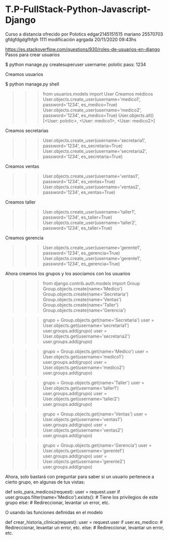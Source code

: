 # T.P-FullStack-Python-Javascript-Django
Curso a distancia ofrecido por Polotics 
edgar2145151515
mariano 25570703 gfdgfdgdgfhfgh 1111
modificación agrgada 20/11/2020 09:43hs

https://es.stackoverflow.com/questions/930/roles-de-usuarios-en-django
Pasos para crear usuarios

$ python manage.py createsuperuser
username: polotic
pass: 1234

Creamos usuarios

$ python manage.py shell
>>> from usuarios.models import User
Creamos médicos
>>> User.objects.create_user(username='medico1', password='1234', es_medico=True)
>>> User.objects.create_user(username='medico2', password='1234', es_medico=True)
>>> User.objects.all()
[<User: polotic>, <User: medico1>, <User: medico2>]

Creamos secretarias
>>> User.objects.create_user(username='secretaria1', password='1234', es_secretaria=True)
>>> User.objects.create_user(username='secretaria2', password='1234', es_secretaria=True)

Creamos ventas
>>> User.objects.create_user(username='ventas1', password='1234', es_ventas=True)
>>> User.objects.create_user(username='ventas2', password='1234', es_ventas=True)

Creamos taller
>>> User.objects.create_user(username='taller1', password='1234', es_taller=True)
>>> User.objects.create_user(username='taller2', password='1234', es_taller=True)

Creamos gerencia
>>> User.objects.create_user(username='gerente1', password='1234', es_gerencia=True)
>>> User.objects.create_user(username='gerente1', password='1234', es_gerencia=True)


Ahora creamos los grupos y los asociamos con los usuarios

>>> from django.contrib.auth.models import Group
>>> Group.objects.create(name='Medico')
>>> Group.objects.create(name='Secretaria')
>>> Group.objects.create(name='Ventas')
>>> Group.objects.create(name='Taller')
>>> Group.objects.create(name='Gerencia')

>>> grupo = Group.objects.get(name='Secretaria')
>>> user = User.objects.get(username='secretaria1')
>>> user.groups.add(grupo)
>>> user = User.objects.get(username='secretaria2')
>>> user.groups.add(grupo)

>>> grupo = Group.objects.get(name='Medico')
>>> user = User.objects.get(username='medico1')
>>> user.groups.add(grupo)
>>> user = User.objects.get(username='medico2')
>>> user.groups.add(grupo)

>>> grupo = Group.objects.get(name='Taller')
>>> user = User.objects.get(username='taller1')
>>> user.groups.add(grupo)
>>> user = User.objects.get(username='taller2')
>>> user.groups.add(grupo)


>>> grupo = Group.objects.get(name='Ventas')
>>> user = User.objects.get(username='ventas1')
>>> user.groups.add(grupo)
>>> user = User.objects.get(username='ventas2')
>>> user.groups.add(grupo)


>>> grupo = Group.objects.get(name='Gerencia')
>>> user = User.objects.get(username='gerente1')
>>> user.groups.add(grupo)
>>> user = User.objects.get(username='gerente2')
>>> user.groups.add(grupo)

Ahora, solo bastará con preguntar para saber si un usuario pertenece a cierto grupo, en algunas de tus vistas:

def solo_para_medicos(request):
    user = request.user
    if user.groups.filter(name='Medico').exists():
        # Tiene los privilegios de este grupo
    else:
        # Redireccionar, levantar un error, etc.

O usando las funciones definidas en el modelo

def crear_historia_clinica(request):
    user = request.user
    if user.es_medico:
        # Redireccionar, levantar un error, etc.
    else:
        # Redireccionar, levantar un error, etc.

